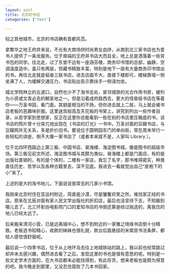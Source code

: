 ```yaml
---
layout: post
title: 北京的书店
categories: ['text']

---
```


较之其他城市，北京的书店确有首都风范。

拿繁华之地王府井来说，不光有大商场供时尚男女血拼，从南到北三家书店也为爱书人提供了一条龙服务。位于南端的王府井书店大而且全，地上总是洒落着一些背书包的同学。往北走，过了东堂不远有一座涵芬楼，商务印书馆的总部，幽静，空调温度适中，虽只有两层，但藏书精致丰富，特别是地下一层有大量商务印书馆出的书。再往北走就是韬奋三联书店，进去店面不大，直接下楼即可，楼梯靠墙一侧坐满了人，为缓解交通压力，书店贴出告示靠扶手一侧请勿坐。

城北学院林立的五道口，自然也少不了淘书去处，紧邻城铁的光合作用书房，被列为小资或文青必去的朝圣地之一。但是沿着成府路西去，更大的怪兽级书店在等着你——万圣书园，看门面，其貌是相当的不扬，但你进去就上二层，马上就会被书店老板的恶趣味折服。这里迷宫般高及天花板的书架上，讲究到列出一些作者目录，从哲学家到思想家，反正在这里你总能看到一些在别的书店里压箱底的书。该书店的照片曾十分突兀地出现在《书店的灯光》一书中。万圣对面的豆瓣书店，与豆瓣网并无关系，多是折价旧书。要说位于圆明园东门的单向街，常在周末举行一些轻松的讲座，倒不大像一家书店了（或者本来就不是，人家叫 Library ）。

位于北四环西路边上第三极、中国书店、昊海楼、海淀图书城，像是图书的超级市场。第三极见前文所述，海淀图书城与其颇为类似，昊海楼上都是门面店，有的是出版社直销的，有的是个体的，二楼有一家店，我忘了名字，那书堆得密实，种类直往历史、哲学以及各种古籍里去，深不见底。我进去一看就觉出自己“皮袍下的小”来了。

上述的是大的淘书地儿，下面说说我常去的几家小书馆。

我刚来北京时住在亚运村附近，简直是沙漠，尽是饕餮欢笑之所，难找家正经的书店。原来在北辰对面有家人民文学出版社的折扣店，最后也没坚持下去，不知搬到哪儿去了。北三环影协电影院门口的爱知书店的书倒还算是经过挑选的，离我住的地儿已经太远了。

后来搬来清河小营，已是远离城中心，想不到附近的一家雅之琦缘书店倒十分精致。老板选书较精心，收款的妹妹也很礼貌，款台后面悬挂的米南宫书法条屏，都给人感觉很舒服呢。

最后说一个四季书店，位于从上地环岛去往上地城铁站的路上，我以前也经常路过却并未太感兴趣，偶然进去看了之后，发现这里的书也是很有意思的呢。特别是一些文史学术方面的，在大书店都未必能找得到，有此存货，想来老板也是颇为得意的吧。我今晚走到那里，又没忍住腐败了几本书回家。